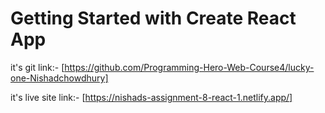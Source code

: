 # Getting Started with Create React App

it's git link:- [https://github.com/Programming-Hero-Web-Course4/lucky-one-Nishadchowdhury]

it's live site link:- [https://nishads-assignment-8-react-1.netlify.app/]
